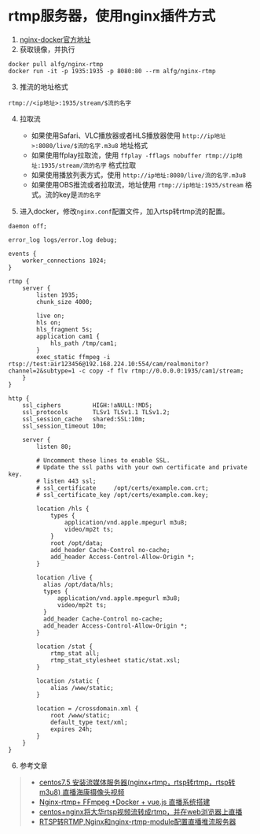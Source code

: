 # rtmp服务器，使用nginx插件方式
1. [nginx-docker官方地址](https://github.com/alfg/docker-nginx-rtmp)
2. 获取镜像，并执行
```
docker pull alfg/nginx-rtmp
docker run -it -p 1935:1935 -p 8080:80 --rm alfg/nginx-rtmp
```
3. 推流的地址格式
```
rtmp://<ip地址>:1935/stream/$流的名字
```
4. 拉取流
    - 如果使用Safari、VLC播放器或者HLS播放器使用  `http://ip地址>:8080/live/$流的名字.m3u8` 地址格式
    - 如果使用ffplay拉取流，使用 `ffplay -fflags nobuffer rtmp://ip地址:1935/stream/流的名字` 格式拉取
    - 如果使用播放列表方式，使用 `http://ip地址:8080/live/流的名字.m3u8`
    - 如果使用OBS推流或者拉取流，地址使用 `rtmp://ip地址:1935/stream` 格式。流的key是`流的名字`
    
5. 进入docker，修改`nginx.conf`配置文件，加入rtsp转rtmp流的配置。
```
daemon off;

error_log logs/error.log debug;

events {
    worker_connections 1024;
}

rtmp {
    server {
        listen 1935;
        chunk_size 4000;
       
        live on;
        hls on;
        hls_fragment 5s;
        application cam1 {
            hls_path /tmp/cam1;
        }
        exec_static ffmpeg -i rtsp://test:air123456@192.168.224.10:554/cam/realmonitor?channel=2&subtype=1 -c copy -f flv rtmp://0.0.0.0:1935/cam1/stream;
    }
}

http {
    ssl_ciphers         HIGH:!aNULL:!MD5;
    ssl_protocols       TLSv1 TLSv1.1 TLSv1.2;
    ssl_session_cache   shared:SSL:10m;
    ssl_session_timeout 10m;

    server {
        listen 80;

        # Uncomment these lines to enable SSL.
        # Update the ssl paths with your own certificate and private key.
        # listen 443 ssl;
        # ssl_certificate     /opt/certs/example.com.crt;
        # ssl_certificate_key /opt/certs/example.com.key;

        location /hls {
            types {
                application/vnd.apple.mpegurl m3u8;
                video/mp2t ts;
            }
            root /opt/data;
            add_header Cache-Control no-cache;
            add_header Access-Control-Allow-Origin *;
        }

        location /live {
          alias /opt/data/hls;
          types {
              application/vnd.apple.mpegurl m3u8;
              video/mp2t ts;
          }
          add_header Cache-Control no-cache;
          add_header Access-Control-Allow-Origin *;
        }

        location /stat {
            rtmp_stat all;
            rtmp_stat_stylesheet static/stat.xsl;
        }

        location /static {
            alias /www/static;
        }

        location = /crossdomain.xml {
            root /www/static;
            default_type text/xml;
            expires 24h;
        }
    }
}

```
6. 参考文章
> + [centos7.5 安装流媒体服务器(nginx+rtmp，rtsp转rtmp，rtsp转m3u8) 直播海康摄像头视频](https://blog.csdn.net/tjjingpan/article/details/89639433)
> + [Nginx-rtmp+ FFmpeg +Docker + vue.js 直播系统搭建](https://www.linuxidc.com/Linux/2019-06/158950.htm)
> + [centos+nginx将大华rtsp视频流转成rtmp，并在web浏览器上直播](https://blog.csdn.net/cslp517/article/details/89383080)
> + [RTSP转RTMP,Nginx和nginx-rtmp-module配置直播推流服务器](https://blog.csdn.net/pnoter/article/details/90574313)

